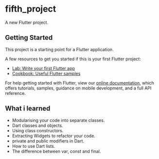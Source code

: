 # fifth_project

A new Flutter project.

## Getting Started

This project is a starting point for a Flutter application.

A few resources to get you started if this is your first Flutter project:

- [Lab: Write your first Flutter app](https://flutter.dev/docs/get-started/codelab)
- [Cookbook: Useful Flutter samples](https://flutter.dev/docs/cookbook)

For help getting started with Flutter, view our
[online documentation](https://flutter.dev/docs), which offers tutorials,
samples, guidance on mobile development, and a full API reference.

## What i learned
* Modularising your code into separate classes.
* Dart classes and objects.
* Using class constructors.
* Extracting Widgets to refactor your code.
* private and public modifiers in Dart.
* How to use Dart lists.
* The difference between var, const and final.
